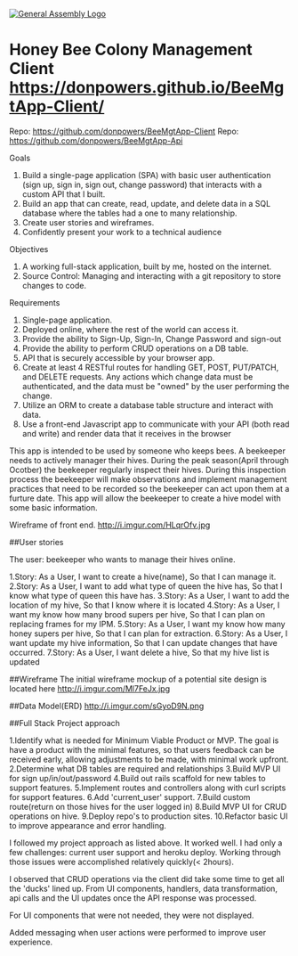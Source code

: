 
[![General Assembly Logo](https://camo.githubusercontent.com/1a91b05b8f4d44b5bbfb83abac2b0996d8e26c92/687474703a2f2f692e696d6775722e636f6d2f6b6538555354712e706e67)](https://generalassemb.ly/education/web-development-immersive)

# Honey Bee Colony Management Client https://donpowers.github.io/BeeMgtApp-Client/
Repo: https://github.com/donpowers/BeeMgtApp-Client
Repo: https://github.com/donpowers/BeeMgtApp-Api

Goals

1. Build a single-page application (SPA) with basic user authentication (sign up, sign in, sign out, change password) that interacts with a custom API that I built.
2. Build an app that can create, read, update, and delete data in a SQL database where the tables had a one to many relationship.
3. Create user stories and wireframes.
4. Confidently present your work to a technical audience

Objectives

1. A working full-stack application, built by me, hosted on the internet.
2. Source Control: Managing and interacting with a git repository to store changes to code.

Requirements

1. Single-page application.
2. Deployed online, where the rest of the world can access it.
3. Provide the ability to Sign-Up, Sign-In, Change Password and sign-out
4. Provide the ability to perform CRUD operations on a DB table.
5. API that is securely accessible by your browser app.
6. Create at least 4 RESTful routes for handling GET, POST, PUT/PATCH,
and DELETE requests. Any actions which change data must be authenticated,
and the data must be "owned" by the user performing the change.
7. Utilize an ORM to create a database table structure and interact with data.
8. Use a front-end Javascript app to communicate with your API (both read
and write) and render data that it receives in the browser

This app is intended to be used by someone who keeps bees.  A beekeeper needs
to actively manager their hives.  During the peak season(April through Ocotber)
the beekeeper regularly inspect their hives. During this inspection
process the beekeeper will make observations and implement management practices
that need to be recorded so the beekeeper can act upon them at a furture date.
This app will allow the beekeeper to create a hive model with some basic
information.

Wireframe of front end. http://i.imgur.com/HLqrOfv.jpg

##User stories

The user: beekeeper who wants to manage their hives online.

1.Story: As a User, I want to create a hive(name), So that I can manage it.
2.Story: As a User, I want to add what type of queen the hive has, So that
I know what type of queen this have has.
3.Story: As a User, I want to add the location of my hive, So that I know
where it is located
4.Story: As a User, I want my know how many brood supers per hive, So that
I can plan on replacing frames for my IPM.
5.Story: As a User, I want my know how many honey supers per hive, So that
I can plan for extraction.
6.Story: As a User, I want update my hive information, So that I can update
changes that have occurred.
7.Story: As a User, I want delete a hive, So that my hive list is updated

##Wireframe
The initial wireframe mockup of a potential site design is located here
http://i.imgur.com/Ml7FeJx.jpg

##Data Model(ERD)
http://i.imgur.com/sGyoD9N.png

##Full Stack Project approach

1.Identify what is needed for Minimum Viable Product or MVP. The goal is have
a product with the minimal features, so that users feedback can be received
early, allowing adjustments to be made, with minimal work upfront.
2.Determine what DB tables are required and relationships
3.Build MVP UI for sign up/in/out/password
4.Build out rails scaffold for new tables to support features.
5.Implement routes and controllers along with curl scripts for support features.
6.Add 'current_user' support.
7.Build custom route(return on those hives for the user logged in)
8.Build MVP UI for CRUD operations on hive.
9.Deploy repo's to production sites.
10.Refactor basic UI to improve appearance and error handling.

I followed my project approach as listed above.  It worked well. I had
only a few challenges: current user support and heroku deploy. Working
through those issues were accomplished relatively quickly(< 2hours).

I observed that CRUD operations via the client did take some time to get
all the 'ducks' lined up. From UI components, handlers, data
transformation, api calls and the UI updates once the API response was
processed.

For UI components that were not needed, they were not displayed.

Added messaging when user actions were performed to improve user experience.
